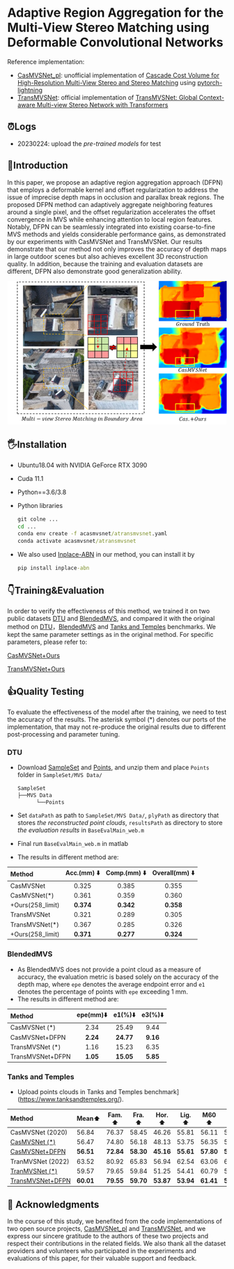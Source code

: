 # Adaptive Region Aggregation for the Multi-View Stereo Matching using Deformable Convolutional Networks

Reference implementation:

- [CasMVSNet_pl](https://github.com/kwea123/CasMVSNet_pl): unofficial implementation of [Cascade Cost Volume for High-Resolution Multi-View Stereo and Stereo Matching](https://arxiv.org/pdf/1912.06378.pdf) using [pytorch-lightning](https://github.com/PyTorchLightning/pytorch-lightning)
- [TransMVSNet](https://github.com/megvii-research/TransMVSNet): official implementation of [TransMVSNet: Global Context-aware Multi-view Stereo Network with Transformers](https://arxiv.org/abs/2111.14600)

## :alarm_clock:Logs

- 20230224: upload the *pre-trained models* for test

## :wave:Introduction

In this paper, we propose an adaptive region aggregation approach (DFPN) that employs a deformable kernel and offset regularization to address the issue of imprecise depth maps in occlusion and parallax break regions. The proposed DFPN method can adaptively aggregate neighboring features around a single pixel, and the offset regularization accelerates the offset convergence in MVS while enhancing attention to local region features. Notably, DFPN can be seamlessly integrated into existing coarse-to-fine MVS methods and yields considerable performance gains, as demonstrated by our experiments with CasMVSNet and TransMVSNet. Our results demonstrate that our method not only improves the accuracy of depth maps in large outdoor scenes but also achieves excellent 3D reconstruction quality. In addition, because the training and evaluation datasets are different, DFPN also demonstrate good generalization ability.

![image-20230301144926711](https://raw.githubusercontent.com/YueyueBird-su/Pitcture_Git/main/images/image-20230301144926711.png)



## :raised_hand_with_fingers_splayed:Installation

- Ubuntu18.04 with NVIDIA GeForce RTX 3090

- Cuda 11.1

- Python==3.6/3.8

- Python libraries

  ```cmd
  git colne ...
  cd ...
  conda env create -f acasmvsnet/atransmvsnet.yaml
  conda activate acasmvsnet/atransmvsnet
  ```

- We also used [Inplace-ABN](https://github.com/mapillary/inplace_abn) in our method, you can install it by

  ```cmd
  pip install inplace-abn
  ```

## :point_down:Training&Evaluation

In order to verify the effectiveness of this method, we trained it on two public datasets [DTU](https://roboimagedata.compute.dtu.dk/?page_id=36) and [BlendedMVS](https://github.com/YoYo000/BlendedMVS), and compared it with the original method on [DTU](https://roboimagedata.compute.dtu.dk/?page_id=36)，[BlendedMVS](https://github.com/YoYo000/BlendedMVS) and [Tanks and Temples](https://www.tanksandtemples.org/) benchmarks. We kept the same parameter settings as in the original method. For specific parameters, please refer to:

[CasMVSNet+Ours](CasMVSNet+Ours)

[TransMVSNet+Ours](TransMVSNet+Ours)

## :+1:Quality Testing

To evaluate the effectiveness of the model after the training, we need to test the accuracy of the results. The asterisk symbol (*) denotes our ports of the implementation, that may not re-produce the original results due to different post-processing and parameter tuning.

### DTU

- Download [SampleSet](http://roboimagedata.compute.dtu.dk/?page_id=36) and [Points](http://roboimagedata.compute.dtu.dk/?page_id=36), and unzip them and place `Points` folder in `SampleSet/MVS Data/`

  ```
  SampleSet
  ├──MVS Data
        └──Points
  ```

-  Set `dataPath` as path to `SampleSet/MVS Data/`, `plyPath` as directory that stores *the reconstructed point clouds*, `resultsPath` as directory to store *the evaluation results* in `BaseEvalMain_web.m`

- Final run `BaseEvalMain_web.m` in matlab

- The results in different method are:

| **Method**       | **Acc.(mm)** :arrow_down: | **Comp.(mm)**  :arrow_down: | **Overall(mm)**  :arrow_down: |
| :--------------- | :-----------------------: | :-------------------------: | :---------------------------: |
| CasMVSNet        |           0.325           |            0.385            |             0.355             |
| CasMVSNet(*)     |           0.361           |            0.359            |             0.360             |
| +Ours(258_limit) |         **0.374**         |          **0.342**          |           **0.358**           |
| TransMVSNet      |           0.321           |            0.289            |             0.305             |
| TransMVSNet(*)   |           0.367           |            0.285            |             0.326             |
| +Ours(258_limit) |         **0.371**         |          **0.277**          |           **0.324**           |

### BlendedMVS

- As BlendedMVS does not provide a point cloud as a measure of accuracy, the evaluation metric is based solely on the accuracy of the depth map, where `epe` denotes the average endpoint error and `e1` denotes the percentage of points with `epe` exceeding 1 mm.
- The results in different method are:

| **Method**       | epe(mm):arrow_down: | e1(%):arrow_down: | e3(%):arrow_down: |
| :--------------- | :-----------------: | :---------------: | :---------------: |
| CasMVSNet (*)    |        2.34         |       25.49       |       9.44        |
| CasMVSNet+DFPN   |      **2.24**       |     **24.77**     |     **9.16**      |
| TransMVSNet (*)  |        1.16         |       15.23       |       6.35        |
| TransMVSNet+DFPN |      **1.05**       |     **15.05**     |     **5.85**      |

### Tanks and Temples

- Upload points clouds in Tanks and Temples benchmark](https://www.tanksandtemples.org/).

| Method                                                       | Mean:arrow_up: | Fam.  :arrow_up: | Fra.  :arrow_up: | Hor. :arrow_up: | Lig.  :arrow_up: | M60  :arrow_up: | Pan  :arrow_up: | Pla.  :arrow_up: | Tra.:arrow_up: |
| :----------------------------------------------------------- | -------------- | ---------------- | ---------------- | --------------- | ---------------- | --------------- | --------------- | ---------------- | :------------: |
| CasMVSNet (2020)                                             | 56.84          | 76.37            | 58.45            | 46.26           | 55.81            | 56.11           | 54.06           | 58.18            |     49.51      |
| [CasMVSNet (*)](https://www.tanksandtemples.org/details/5943/) | 56.47          | 74.80            | 56.18            | 48.13           | 53.75            | 56.35           | 52.80           | 57.86            |     51.89      |
| [CasMVSNet+DFPN](https://www.tanksandtemples.org/details/5949/) | **56.51**      | **72.84**        | **58.30**        | **45.16**       | **55.61**        | **57.80**       | **55.08**       | **59.48**        |   **47.79**    |
| TranMVSNet (2022)                                            | 63.52          | 80.92            | 65.83            | 56.94           | 62.54            | 63.06           | 60.00           | 60.20            |     58.67      |
| [TranMVSNet (*)](https://www.tanksandtemples.org/details/5958/) | 59.57          | 79.65            | 59.84            | 51.25           | 54.41            | 60.79           | 57.68           | 57.18            |     55.80      |
| [TransMVSNet+DFPN](https://www.tanksandtemples.org/details/6016) | **60.01**      | **79.55**        | **59.70**        | **53.87**       | **53.94**        | **61.41**       | **58.31**       | **56.93**        |   **56.38**    |

## :crossed_fingers: Acknowledgments

In the course of this study, we benefited from the code implementations of two open source projects, [CasMVSNet_pl](https://github.com/kwea123/CasMVSNet_pl) and [TransMVSNet](https://github.com/megvii-research/TransMVSNet), and we express our sincere gratitude to the authors of these two projects and respect their contributions in the related fields. We also thank all the dataset providers and volunteers who participated in the experiments and evaluations of this paper, for their valuable support and feedback.